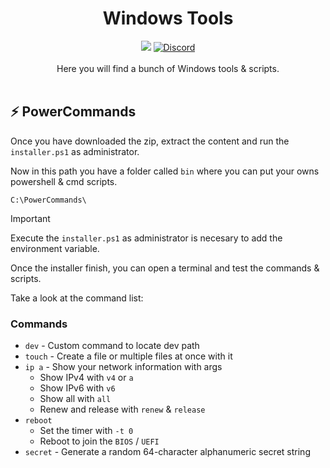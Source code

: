 <div align="center">
  <h1>Windows Tools</h1>
  <a href="https://github.com/prisma/prisma/blob/main/LICENSE"><img src="https://img.shields.io/badge/license-MIT-blue" /></a>
  <a href="https://discord.d4nilpzz.dev"><img alt="Discord" src="https://img.shields.io/discord/1373385570965000292?label=Discord"></a>
  <br />
  <br />
  <a>Here you will find a bunch of Windows tools & scripts.</a>
  <br />
  <br />
</div>



## ⚡ PowerCommands
Once you have downloaded the zip, extract the content and run the `installer.ps1` as administrator.

Now in this path you have a folder called `bin` where you can put your owns powershell & cmd scripts.
```
C:\PowerCommands\
```

> [!IMPORTANT]
> Execute the `installer.ps1` as administrator is necesary to add the environment variable.

Once the installer finish, you can open a terminal and test the commands & scripts.

Take a look at the command list:

### Commands
 - `dev` - Custom command to locate dev path
 - `touch` - Create a file or multiple files at once with it
 - `ip a` - Show your network information with args
   - Show IPv4 with `v4` or `a`
   - Show IPv6 with `v6`
   - Show all with `all`
   - Renew and release with `renew` & `release`
 - `reboot`
   - Set the timer with `-t 0`
   - Reboot to join the `BIOS` / `UEFI`
 - `secret` - Generate a random 64-character alphanumeric secret string
